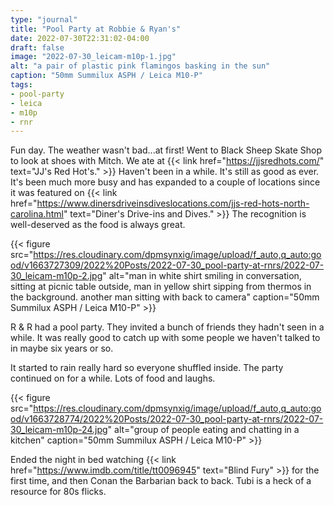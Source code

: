 ```yaml
---
type: "journal"
title: "Pool Party at Robbie & Ryan's"
date: 2022-07-30T22:31:02-04:00
draft: false
image: "2022-07-30_leicam-m10p-1.jpg"
alt: "a pair of plastic pink flamingos basking in the sun"
caption: "50mm Summilux ASPH / Leica M10-P"
tags:
- pool-party
- leica
- m10p
- rnr
---
```


Fun day. The weather wasn't bad...at first! Went to Black Sheep Skate Shop to look at shoes with Mitch. We ate at {{< link href="https://jjsredhots.com/" text="JJ's Red Hot's." >}} Haven't been in a while. It's still as good as ever. It's been much more busy and has expanded to a couple of locations since it was featured on {{< link href="https://www.dinersdriveinsdiveslocations.com/jjs-red-hots-north-carolina.html" text="Diner's Drive-ins and Dives." >}} The recognition is well-deserved as the food is always great.

{{< figure src="https://res.cloudinary.com/dpmsynxig/image/upload/f_auto,q_auto:good/v1663727309/2022%20Posts/2022-07-30_pool-party-at-rnrs/2022-07-30_leicam-m10p-2.jpg" alt="man in white shirt smiling in conversation, sitting at picnic table outside, man in yellow shirt sipping from thermos in the background. another man sitting with back to camera" caption="50mm Summilux ASPH / Leica M10-P" >}}

R & R had a pool party. They invited a bunch of friends they hadn't seen in a while. It was really good to catch up with some people we haven't talked to in maybe six years or so.

It started to rain really hard so everyone shuffled inside. The party continued on for a while. Lots of food and laughs.

{{< figure src="https://res.cloudinary.com/dpmsynxig/image/upload/f_auto,q_auto:good/v1663728774/2022%20Posts/2022-07-30_pool-party-at-rnrs/2022-07-30_leicam-m10p-24.jpg" alt="group of people eating and chatting in a kitchen" caption="50mm Summilux ASPH / Leica M10-P" >}}

Ended the night in bed watching {{< link href="https://www.imdb.com/title/tt0096945" text="Blind Fury" >}} for the first time, and then Conan the Barbarian back to back. Tubi is a heck of a resource for 80s flicks.
